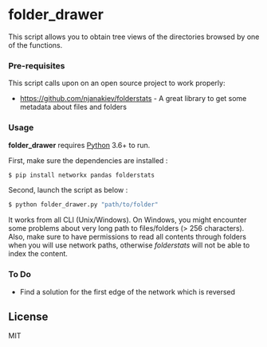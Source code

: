 # folder_drawer

This script allows you to obtain tree views of the directories browsed by one of the functions.


### Pre-requisites

This script calls upon on an open source project to work properly:

* https://github.com/njanakiev/folderstats - A great library to get some metadata about files and folders


### Usage

__folder_drawer__ requires [Python](https://www.python.org/downloads/) 3.6+ to run.

First, make sure the dependencies are installed :
```sh
$ pip install networkx pandas folderstats
```
Second, launch the script as below :
```sh
$ python folder_drawer.py "path/to/folder"
```

It works from all CLI (Unix/Windows). On Windows, you might encounter some problems about very long path to files/folders (> 256 characters). Also, make sure to have permissions to read all contents through folders when you will use network paths, otherwise _folderstats_ will not be able to index the content.

### To Do

 - Find a solution for the first edge of the network which is reversed

License
----

MIT


